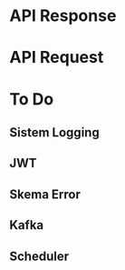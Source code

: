 # API Response


# API Request


# To Do
## Sistem Logging
## JWT
## Skema Error

## Kafka

## Scheduler